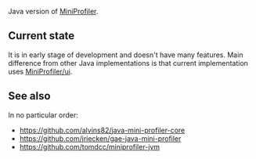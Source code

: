 Java version of [MiniProfiler](http://miniprofiler.com).

## Current state
It is in early stage of development and doesn't have many features. Main difference from other Java implementations is that current implementation uses [MiniProfiler/ui](https://github.com/MiniProfiler/ui).

## See also
In no particular order:
* https://github.com/alvins82/java-mini-profiler-core
* https://github.com/jriecken/gae-java-mini-profiler
* https://github.com/tomdcc/miniprofiler-jvm
